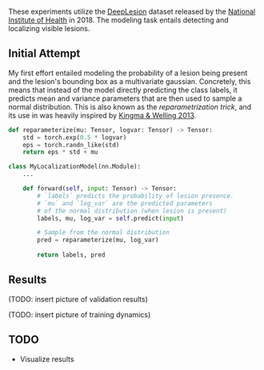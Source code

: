 These experiments utilize the [DeepLesion](https://nihcc.app.box.com/v/DeepLesion) dataset released by the [National Institute of Health](https://www.nih.gov/news-events/news-releases/nih-clinical-center-releases-dataset-32000-ct-images) in 2018. The modeling task entails detecting and localizing visible lesions.

## Initial Attempt
My first effort entailed modeling the probability of a lesion being present and the lesion's bounding box as a multivariate  gaussian. Concretely, this means that instead of the model directly predicting the class labels, it predicts mean and variance parameters that are then used to sample a normal distribution. This is also known as the *reparametrization trick*, and its use in was heavily inspired by [Kingma & Welling 2013](https://arxiv.org/abs/1312.6114).

```python
def reparameterize(mu: Tensor, logvar: Tensor) -> Tensor:
    std = torch.exp(0.5 * logvar)
    eps = torch.randn_like(std)
    return eps * std + mu

class MyLocalizationModel(nn.Module):
    ...

    def forward(self, input: Tensor) -> Tensor:
        # `labels` predicts the probability of lesion presence.
        # `mu` and `log_var` are the predicted parameters
        # of the normal distribution (when lesion is present)
        labels, mu, log_var = self.predict(input)

        # Sample from the normal distribution
        pred = reparameterize(mu, log_var)
        
        return labels, pred
```

## Results
(TODO: insert picture of validation results)

(TODO: insert picture of training dynamics)

## TODO
- Visualize results
